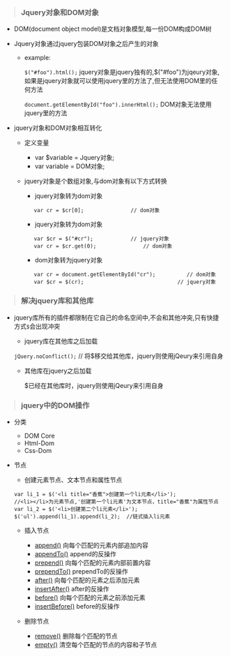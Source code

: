 > ### Jquery对象和DOM对象

* DOM(document object model)是文档对象模型,每一份DOM构成DOM树
* Jquery对象通过jquery包装DOM对象之后产生的对象
  
  - example:
  
    `$("#foo").html();`  jquery对象是jquery独有的,$("#foo")为jqeury对象,如果是jquery对象就可以使用jquery里的方法了,但无法使用DOM里的任何方法
    
    `document.getElementById("foo").innerHtml();`  DOM对象无法使用jquery里的方法
    
* jquery对象和DOM对象相互转化

  - 定义变量
  
    - var $variable = Jquery对象;
    - var variable =  DOM对象;
    
  - jquery对象是个数组对象,与dom对象有以下方式转换
  
    - jquery对象转为dom对象
    ```var $cr = $("#cr");            // jquery对象
       var cr = $cr[0];               // dom对象
    ```
    - jquery对象转为dom对象
    ```
       var $cr = $("#cr");            // jquery对象
       var cr = $cr.get(0);               // dom对象
    ```
    - dom对象转为jquery对象
    ```
       var cr = document.getElementById("cr");          // dom对象
       var $cr = $(cr);                              // jquery对象
    ```
    
> ### 解决jquery库和其他库

* jquery库所有的插件都限制在它自己的命名空间中,不会和其他冲突,只有快捷方式`$`会出现冲突

  - jquery库在其他库之后加载
  
   `jQuery.noConflict();`   // 将$移交给其他库，jquery则使用jQeury来引用自身
   
  - 其他库在jquery之后加载
  
    $已经在其他库时，jquery则使用jQeury来引用自身
    
> ### jquery中的DOM操作

* 分类
  - DOM Core
  - Html-Dom 
  - Css-Dom 
  
* 节点
  - 创建元素节点、文本节点和属性节点
  ```
  var li_1 = $('<li title="香蕉">创建第一个li元素</li>');          //<li></li>为元素节点,'创建第一个li元素'为文本节点，title="香蕉"为属性节点
  var li_2 = $('<li>创建第二个li元素</li>');
  $('ul').append(li_1).append(li_2);  //链式插入li元素
  ```
  
  - 插入节点
  
    - [append()](http://jquery.cuishifeng.cn/append.html)  向每个匹配的元素内部追加内容 
    - [appendTo()](http://jquery.cuishifeng.cn/appendTo.html)  append的反操作
    - [prepend()](http://jquery.cuishifeng.cn/prepend.html)     向每个匹配的元素内部前置内容
    - [prependTo()](http://jquery.cuishifeng.cn/prependTo.html)   prependTo的反操作
    - [after()](http://jquery.cuishifeng.cn/after.html)     向每个匹配的元素之后添加元素
    - [insertAfter()](http://jquery.cuishifeng.cn/insertAfter.html)     after的反操作
    - [before()](http://jquery.cuishifeng.cn/before.html)            向每个匹配的元素之前添加元素
    - [insertBefore()](http://jquery.cuishifeng.cn/insertBefore.html)     before的反操作
  
  - 删除节点
  
    - [remove()](http://jquery.cuishifeng.cn/remove.html)   删除每个匹配的节点
    - [empty()](http://jquery.cuishifeng.cn/empty.html)    清空每个匹配的节点的内容和子节点

  
